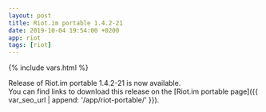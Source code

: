 ```yaml
---
layout: post
title: Riot.im portable 1.4.2-21
date: 2019-10-04 19:54:00 +0200
app: riot
tags: [riot]
---
```

{% include vars.html %}

Release of Riot.im portable 1.4.2-21 is now available.<br />
You can find links to download this release on the [Riot.im portable page]({{ var_seo_url | append: '/app/riot-portable/' }}).